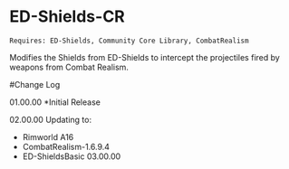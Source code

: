 # ED-Shields-CR

	Requires: ED-Shields, Community Core Library, CombatRealism
	
Modifies the Shields from ED-Shields to intercept the projectiles fired by weapons from Combat Realism.

#Change Log

01.00.00
*Initial Release

02.00.00
Updating to:
  * Rimworld A16
  * CombatRealism-1.6.9.4
  * ED-ShieldsBasic 03.00.00